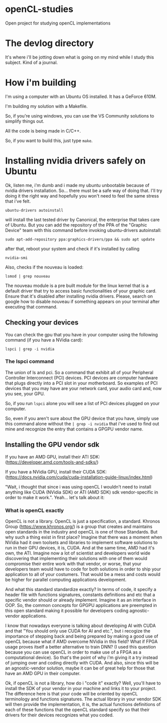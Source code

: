 # openCL-studies
Open project for studying openCL implementations

# The devlog directory
It's where i'll be jotting down what is going on my mind while I study this subject. Kind of a journal.

# How i'm building
I'm using a computer with an Ubuntu OS installed. It has a GeForce 610M.

I'm building my solution with a Makefile.

So, if you're using windows, you can use the VS Community solutions to simplify things out.

All the code is being made in C/C++.

So, if you want to build this, just type `make`.

# Installing nvidia drivers safely on Ubuntu

Ok, listen me, i'm dumb and i made my ubuntu unbootable because of nvidia drivers installation. So... there must be a safe way of doing that. I'll try doing it the right way and hopefully you won't need to feel the same stress that i've felt.

`ubuntu-drivers autoinstall`

will install the last tested driver by Canonical, the enterprise that takes care of Ubuntu. But you can add the repository of the PPA of the "Graphic Device" team with this command before invoking ubuntu-drivers autoinstall:

`sudo apt-add-repository ppa:graphics-drivers/ppa && sudo apt update`

after that, reboot your system and check if it's installed by calling

`nvidia-smi`

Also, checks if the nouveau is loaded:

`lsmod | grep nouveau`

The nouveau module is a pre built module for the linux kernel that is a default driver that try to access basic functionalities of your graphic card. Ensure that it's disabled after installing nvidia drivers. Please, search on google how to disable nouveau if something appears on your terminal after executing that command.

## Checking your devices

You can check the gpu that you have in your computer using the following command (if you have a NVidia card):

`lspci | grep -i nvidia`

### The lspci command

The union of ls and pci. So a command that exhibit all of your Peripheral Controller Interconnect (PCI) devices. PCI devices are computer hardware that plugs directly into a PCI slot in your motherboard. So examples of PCI devices that you may have are your network card, your audio card and, now you see, your GPU.

So, if you run `lspci` alone you will see a list of PCI devices plugged on your computer.

So, even if you aren't sure about the GPU device that you have, simply use this command alone without the `| grep -i nvidia` that i've used to find out mine and recognize the entry that contains a GPGPU vendor name.

## Installing the GPU vendor sdk

If you have an AMD GPU, install their ATI SDK:
(https://developer.amd.com/tools-and-sdks/)

If you have a NVidia GPU, install their CUDA SDK:
(https://docs.nvidia.com/cuda/cuda-installation-guide-linux/index.html)

"Wait, i thought that since i was using openCL I wouldn't need to install anything like CUDA (NVidia SDK) or ATI (AMD SDK) sdk vendor-specific in order to make it work.". Yeah... let's talk about it:

### What is openCL exactly

OpenCL is not a library. OpenCL is just a specification, a standard. Khronos Group (https://www.khronos.org/) is a group that creates and maintains open standards in the industry and openCL is one of those Standards. But why such a thing exist in first place? Imagine that there was a moment when NVidia had it own toolsets and libraries to implement software solutions to run in their GPU devices, it is, CUDA. And at the same time, AMD had it's own, the ATI. Imagine now a lot of scientist and developers world wide discovering that implementing their solutions with one of them would compromise their entire work with that vendor, or worse, that your developers team would have to code for both solutions in order to ship your application to all of your costumers. That would be a mess and costs would be higher for parallel computing applications development.

And what this standard standardize exactly? In terms of code, it specify a header file with functions signatures, constants definitions and etc that a specific vendor should or already implement. Imagine it as an interface in OOP. So, the common concepts for GPGPU applications are preempted in this open standard making it possible for developers coding agnostic-vendor applications.

I know that nowadays everyone is talking about developing AI with CUDA and that "You should only use CUDA for AI and etc.", but i recogize the importance of stepping back and being prepared by making a good use of openCL because what if AMD overcome NVidia in this field? What if FPGA usage proves itself a better alternative to train DNN? (I used this question because you can use openCL in order to make use of a FPGA as a computational device). So that's the point of why i'm giving it a try instead of jumping over and coding directly with CUDA. And also, since this will be an agnostic-vendor solution, maybe it can be of great help for those that have an AMD GPU in their computer.

Ok, if openCL is not a library, how do i "code it" exactly? Well, you'll have to install the SDK of your vendor in your machine and links it to your project. The difference here is that your code will be oriented by openCL terminology and functions signatures. The actual library in your vendor SDK will then provide the implementation, it is, the actual functions definitions of each of these functions that the openCL standard specify so that their drivers for their devices recognizes what you coded.


